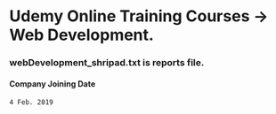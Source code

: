 # Udemy Online Training Courses -> Web Development.

### webDevelopment_shripad.txt is reports file.

#### Company Joining Date 
```sh
4 Feb. 2019
```
